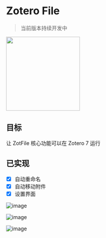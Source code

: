 # Zotero File

> 当前版本持续开发中

<img src="https://github.com/MuiseDestiny/zotero-file/assets/51939531/b4704f31-3d05-4dd6-87dd-02664e381917" width="200px"/>

## 目标

让 ZotFile 核心功能可以在 Zotero 7 运行

## 已实现

- [x] 自动重命名
- [x] 自动移动附件
- [x] 设置界面

![image](https://github.com/MuiseDestiny/zotero-file/assets/51939531/3c0dba64-0b78-40b5-aba1-d4bdf494a70f)

![image](https://github.com/MuiseDestiny/zotero-file/assets/51939531/03018858-5f38-44ca-b5dc-0024d6d96143)

![image](https://github.com/MuiseDestiny/zotero-file/assets/51939531/644550cb-0f0d-4f8b-8dc1-4235e896ccc0)
